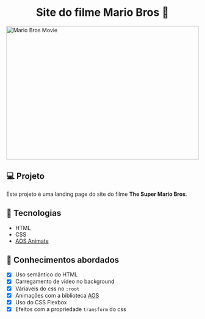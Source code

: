 <h1 align="center">
  Site do filme Mario Bros 🍄
</h1>

 <img src="https://github.com/diatsilva007/Site-MarioBros.movie/blob/main/.github/MarioBros.gif" alt="Mario Bros Movie" width="100%" height="350px">

## 💻 Projeto

Este projeto é uma landing page do site do filme **The Super Mario Bros**.

## 🚀 Tecnologias

- HTML
- CSS
- [AOS Animate](https://michalsnik.github.io/aos/)

## 📔 Conhecimentos abordados

- [x] Uso semântico do HTML
- [x] Carregamento de video no background
- [x] Váriaveis do css no `:root`
- [x] Animações com a biblioteca [AOS](https://michalsnik.github.io/aos/)
- [x] Uso do CSS Flexbox
- [x] Efeitos com a propriedade `transform` do css
